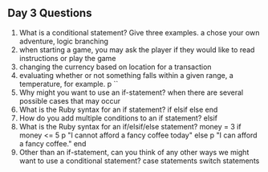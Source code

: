 ## Day 3 Questions

1. What is a conditional statement? Give three examples.
a chose your own adventure, logic branching
1. when starting a game, you may ask the player if they would like to read instructions or play the game
2. changing the currency based on location for a transaction
3. evaluating whether or not something falls within a given range, a temperature, for example.
p ``
1. Why might you want to use an if-statement?
when there are several possible cases that may occur
1. What is the Ruby syntax for an if statement?
if
elsif
else
end
1. How do you add multiple conditions to an if statement?
elsif
1. What is the Ruby syntax for an if/elsif/else statement?
money = 3
if money <= 5
  p "I cannot afford a fancy coffee today"
else
  p "I can afford a fancy coffee."
end
1. Other than an if-statement, can you think of any other ways we might want to use a conditional statement?
case statements
switch statements
